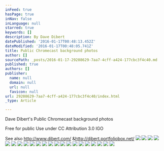 ```yaml
---
inFeed: true
hasPage: true
inNav: false
inLanguage: null
starred: true
keywords: []
description: By Dave Dibert
datePublished: '2016-01-17T00:48:13.452Z'
dateModified: '2016-01-17T00:48:05.741Z'
title: Public Chromecast background photos
author: []
sourcePath: _posts/2016-01-17-29208629-7aa7-4cff-a424-177cbc3f4c40.md
published: true
authors: []
publisher:
  name: null
  domain: null
  url: null
  favicon: null
url: 29208629-7aa7-4cff-a424-177cbc3f4c40/index.html
_type: Article

---
```

Dave Dibert's Public Chromecast background photos

Free for public Use under CC Attribution 3.0 IGO

See also http://www.dibert.com/ &http://dibert.portfoliobox.net/ ![](https://s3-us-west-2.amazonaws.com/the-grid-img/p/1297eaaa3138481280f6b3e1586dbe5304b39f19.jpg)
![](https://s3-us-west-2.amazonaws.com/the-grid-img/p/6db9445125859e7c8c4ce8133b1804835d334621.jpg)
![](https://s3-us-west-2.amazonaws.com/the-grid-img/p/c6d442b0f4af9d5897d4dfaece9d97f096c1130c.jpg)
![](https://s3-us-west-2.amazonaws.com/the-grid-img/p/113e68ba838f17258c11e7a9c164638bbf45c7c1.jpg)
![](https://s3-us-west-2.amazonaws.com/the-grid-img/p/f53e426f17ecd99687847b878575538ab265fb9c.jpg)
![](https://s3-us-west-2.amazonaws.com/the-grid-img/p/1e07ba68f5884e4d12e01c8fa3f10c5efc9c6fd4.jpg)
![](https://s3-us-west-2.amazonaws.com/the-grid-img/p/916916df2f5499448c95e5eebba18ec37ae7f088.jpg)
![](https://s3-us-west-2.amazonaws.com/the-grid-img/p/46e4ce5a8680a90fa5b529c73995caf897a90c5f.jpg)
![](https://s3-us-west-2.amazonaws.com/the-grid-img/p/8d30508d7e5464544b2e99cb917153f0acafb266.jpg)
![](https://s3-us-west-2.amazonaws.com/the-grid-img/p/c6d1bc1c5831089373e66e4df09de4d846b9f433.jpg)
![](https://s3-us-west-2.amazonaws.com/the-grid-img/p/a2d0346910cecb9f1e77f44ee3b6c15737bafb85.jpg)
![](https://s3-us-west-2.amazonaws.com/the-grid-img/p/ebc5cf2d3e596ddf983d31d6613bfba5bb89a333.jpg)
![](https://s3-us-west-2.amazonaws.com/the-grid-img/p/f1d1398af8789813a792acac320f4d8d2722ec43.jpg)
![](https://s3-us-west-2.amazonaws.com/the-grid-img/p/024a14d942081ea91ea373db31e971f4e71ac9c2.jpg)
![](https://s3-us-west-2.amazonaws.com/the-grid-img/p/0d30452ab7983a72fd0d415545534c60e61daaf9.jpg)
![](https://s3-us-west-2.amazonaws.com/the-grid-img/p/8910e49565f1bd4d3fe720e5707e57041c0753a6.jpg)
![](https://s3-us-west-2.amazonaws.com/the-grid-img/p/f5753fb7a266639ca0e3604e9bbd83e831d3bc87.jpg)
![](https://the-grid-user-content.s3-us-west-2.amazonaws.com/d699a47a-9767-485e-b788-f45694b4264d.jpg)
![](https://s3-us-west-2.amazonaws.com/the-grid-img/p/1454f85e8678c5fed537eecb69858ff0abe0161e.jpg)
![](https://s3-us-west-2.amazonaws.com/the-grid-img/p/03a4f90acff6b57381558cae1ff994dce567c1a4.jpg)
![](https://s3-us-west-2.amazonaws.com/the-grid-img/p/fba3b7e8f5e75fa4ee1f941ca0bf5c5c1eb31e13.jpg)
![](https://s3-us-west-2.amazonaws.com/the-grid-img/p/9d7cccfc3530d49dd48cc20c16cafdcc928827b9.jpg)